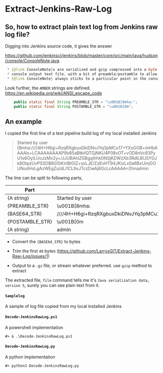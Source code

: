 ﻿# Extract-Jenkins-Raw-Log

## So, how to extract plain text log from Jenkins raw log file?

Digging into Jenkins source code, it gives the answer

https://github.com/jenkinsci/jenkins/blob/master/core/src/main/java/hudson/console/ConsoleNote.java

```java
 * {@link ConsoleNote}s are serialized and gzip compressed into a byte sequence and then embedded into the
 * console output text file, with a bit of preamble/postamble to allow tools to ignore them. In this way
 * {@link ConsoleNote} always sticks to a particular point in the console output.
```

Look further, the `AMBER` strings are defined. https://en.wikipedia.org/wiki/ANSI_escape_code

```java
    public static final String PREAMBLE_STR = "\u001B[8mha:";
    public static final String POSTAMBLE_STR = "\u001B[0m";
```

## An example

I copied the first line of a test pipeline build log of my local installed Jenkins

> Started by user <ESC>[8mha:////4H+H6gi+RzqRXgbuxDkiDNvJYq3pMCu17+YXxGOB+mHbAAAAlx+LCAAAAAAAAP9b85aBtbiIQTGjNKU4P08vOT+vOD8nVc83PyU1x6OyILUoJzMv2y+/JJUBAhiZGBgqihhk0NSjKDWzXb3RdlLBUSYGJk8GtpzUvPSSDB8G5tKinBIGIZ+sxLJE/ZzEvHT94JKizLx0a6BxUmjGOUNodHsLgAzWEgZu/dLi1CL9xJTczDwAj6GcLcAAAAA=<ESC>[0madmin

The line can be split to following parts,

| Part | Value |
|---|---|
| {A string} | Started by user |
| {PREAMBLE_STR} | \u001B[8mha: |
| {BASE64_STR} | ////4H+H6gi+RzqRXgbuxDkiDNvJYq3pMCu17+YXxGOB+mHbAAAAlx+LCAAAAAAAAP9b85aBtbiIQTGjNKU4P08vOT+vOD8nVc83PyU1x6OyILUoJzMv2y+/JJUBAhiZGBgqihhk0NSjKDWzXb3RdlLBUSYGJk8GtpzUvPSSDB8G5tKinBIGIZ+sxLJE/ZzEvHT94JKizLx0a6BxUmjGOUNodHsLgAzWEgZu/dLi1CL9xJTczDwAj6GcLcAAAAA= |
| {POSTAMBLE_STR} | \u001B[0m |
| {A string} | admin |

 - Convert the `{BASE64_STR}` to bytes
 
 - Trim the first `40` bytes (https://github.com/LarrysGIT/Extract-Jenkins-Raw-Log/issues/1)
 
 - Output to a `.gz` file, or stream whatever preferred. use `gzip` method to extract

The extracted file, `file` command tells me it's `Java serialization data, version 5`, surely you can see plain text from it.

#### `Samplelog`
A sample of log file copied from my local installed Jenkins

#### `Decode-JenkinsRawLog.ps1`
A powershell implementation

```
#> & .\Decode-JenkinsRawLog.ps1
```

#### `Decode-JenkinsRawLog.py`
A python implementation

```
#> python3 Decode-JenkinsRawLog.py
```

